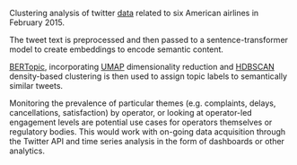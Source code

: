 Clustering analysis of twitter [data](https://www.kaggle.com/datasets/crowdflower/twitter-airline-sentiment) related to six American airlines in February 2015.

The tweet text is preprocessed and then passed to a sentence-transformer model to create embeddings to encode semantic content.

[BERTopic](https://maartengr.github.io/BERTopic/index.html), incorporating [UMAP](https://umap-learn.readthedocs.io/en/latest/) dimensionality reduction and [HDBSCAN](https://hdbscan.readthedocs.io/en/latest/how_hdbscan_works.html) density-based clustering is then used to assign topic labels to semantically similar tweets.

Monitoring the prevalence of particular themes (e.g. complaints, delays, cancellations, satisfaction) by operator, or looking at operator-led engagement levels are potential use cases for operators themselves or regulatory bodies. This would work with on-going data acquisition through the Twitter API and time series analysis in the form of dashboards or other analytics. 
